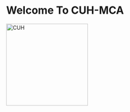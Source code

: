 # Welcome To CUH-MCA

<img align='center' height='220' style="margin-right:20px" src='https://github.com/CUH-MCA/.github/img/banner.jpg' alt='CUH'>
